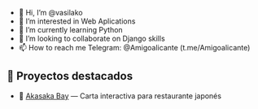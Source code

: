 - 👋 Hi, I’m @vasilako
- 👀 I’m interested in Web Aplications
- 🌱 I’m currently learning Python
- 💞️ I’m looking to collaborate on Django skills
- 📫 How to reach me Telegram: @Amigoalicante (t.me/Amigoalicante) 

<!---
vasilako/vasilako is a ✨ special ✨ repository because its `README.md` (this file) appears on your GitHub profile.
You can click the Preview link to take a look at your changes.
--->


## 🚀 Proyectos destacados
- 🍣 [Akasaka Bay](https://github.com/tokyo-akasaka/akasaka-bay) — Carta interactiva para restaurante japonés
